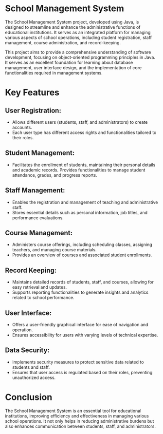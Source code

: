 # School Management System 
       
The School Management System project, developed using Java, is designed to streamline and enhance the administrative functions of educational institutions. It serves as an integrated platform for managing various aspects of school operations, including student registration, staff management, course administration, and record-keeping. 
  
This project aims to provide a comprehensive understanding of software development, focusing on object-oriented programming principles in Java.
It serves as an excellent foundation for learning about database management, user interface design, and the implementation of core functionalities required in management systems.
# Key Features
## User Registration:

- Allows different users (students, staff, and administrators) to create accounts.
- Each user type has different access rights and functionalities tailored to their roles.

## Student Management:

- Facilitates the enrollment of students, maintaining their personal details and academic records.
Provides functionalities to manage student attendance, grades, and progress reports.

## Staff Management:

- Enables the registration and management of teaching and administrative staff.
- Stores essential details such as personal information, job titles, and performance evaluations.

## Course Management:

- Administers course offerings, including scheduling classes, assigning teachers, and managing course materials.
- Provides an overview of courses and associated student enrollments.
  
## Record Keeping:

- Maintains detailed records of students, staff, and courses, allowing for easy retrieval and updates.
- Supports reporting functionalities to generate insights and analytics related to school performance.

## User Interface:

- Offers a user-friendly graphical interface for ease of navigation and operation.
- Ensures accessibility for users with varying levels of technical expertise.

## Data Security:

- Implements security measures to protect sensitive data related to students and staff.
- Ensures that user access is regulated based on their roles, preventing unauthorized access.
  


# Conclusion
The School Management System is an essential tool for educational institutions, improving efficiency and effectiveness in managing various school operations. It not only helps in reducing administrative burdens but also enhances communication between students, staff, and administrators.
